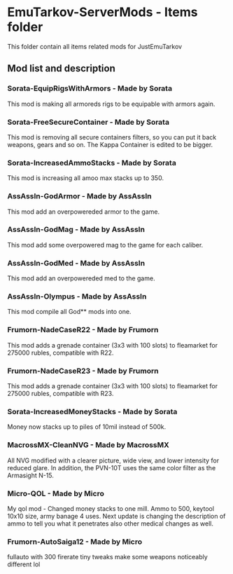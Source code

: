 # EmuTarkov-ServerMods - Items folder
This folder contain all items related mods for JustEmuTarkov
## Mod list and description



### Sorata-EquipRigsWithArmors - Made by Sorata
This mod is making all armoreds rigs to be equipable with armors again.

### Sorata-FreeSecureContainer - Made by Sorata
This mod is removing all secure containers filters, so you can put it back weapons, gears and so on. The Kappa Container is edited to be bigger.

### Sorata-IncreasedAmmoStacks - Made by Sorata
This mod is increasing all amoo max stacks up to 350.

### AssAssIn-GodArmor - Made by AssAssIn
This mod add an overpowereded armor to the game.

### AssAssIn-GodMag - Made by AssAssIn
This mod add some overpowered mag to the game for each caliber.

### AssAssIn-GodMed - Made by AssAssIn
This mod add an overpowereded med to the game.

### AssAssIn-Olympus - Made by AssAssIn
This mod compile all God** mods into one.

### Frumorn-NadeCaseR22 - Made by Frumorn
This mod adds a grenade container (3x3 with 100 slots) to fleamarket for 275000 rubles, compatible with R22.

### Frumorn-NadeCaseR23 - Made by Frumorn
This mod adds a grenade container (3x3 with 100 slots) to fleamarket for 275000 rubles, compatible with R23.

### Sorata-IncreasedMoneyStacks - Made by Sorata
Money now stacks up to piles of 10mil instead of 500k.

### MacrossMX-CleanNVG - Made by MacrossMX
All NVG modified with a clearer picture, wide view, and lower intensity for reduced glare. 
In addition, the PVN-10T uses the same color filter as the Armasight N-15.

### Micro-QOL - Made by Micro
My qol mod - Changed money stacks to one mill. Ammo to 500, keytool 10x10 size, army banage 4 uses. Next update is changing the description of ammo to tell you what it penetrates also other medical changes as well.

### Frumorn-AutoSaiga12 - Made by Micro
fullauto with 300 firerate
tiny tweaks make some weapons noticeably different lol